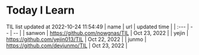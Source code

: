 # Today I Learn 
TIL list updated at 2022-10-24 11:54:49
| name | url | updated time |
| :--- | -- | -- |
| sanwon | https://github.com/nowgnas/TIL | Oct 23, 2022 |
| yejin | https://github.com/yejin013/TIL | Oct 22, 2022 |
| junmo | https://github.com/devjunmo/TIL | Oct 23, 2022 |
